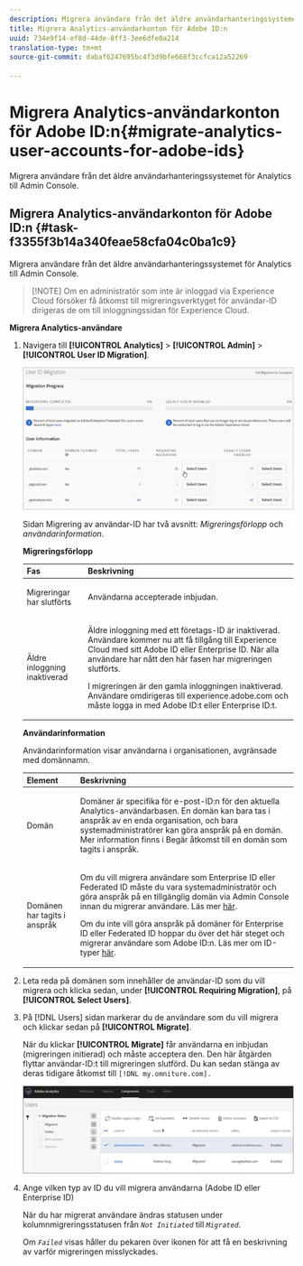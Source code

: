```yaml
---
description: Migrera användare från det äldre användarhanteringssystemet för Analytics till Admin Console.
title: Migrera Analytics-användarkonton för Adobe ID:n
uuid: 734e9f14-ef8d-44de-8ff3-3ee6dfe0a214
translation-type: tm+mt
source-git-commit: dabaf6247695bc4f3d9bfe668f3ccfca12a52269

---
```



# Migrera Analytics-användarkonton för Adobe ID:n{#migrate-analytics-user-accounts-for-adobe-ids}

Migrera användare från det äldre användarhanteringssystemet för Analytics till Admin Console.

## Migrera Analytics-användarkonton för Adobe ID:n {#task-f3355f3b14a340feae58cfa04c0ba1c9}

Migrera användare från det äldre användarhanteringssystemet för Analytics till Admin Console.

>[!NOTE] Om en administratör som inte är inloggad via Experience Cloud försöker få åtkomst till migreringsverktyget för användar-ID dirigeras de om till inloggningssidan för Experience Cloud.

**Migrera Analytics-användare**

1. Navigera till **[!UICONTROL Analytics]** > **[!UICONTROL Admin]** > **[!UICONTROL User ID Migration]**.

   ![](assets/migration-progress.png)

   Sidan Migrering av användar-ID har två avsnitt: *Migreringsförlopp* och *användarinformation*.

   **Migreringsförlopp**

   <table id="table_F9F1CFF762C745E198CB075A02BA2DDA"> 
   <thead> 
   <tr> 
      <th colname="col1" class="entry"> Fas </th> 
      <th colname="col2" class="entry"> Beskrivning </th> 
   </tr>
   </thead>
   <tbody> 
   <tr> 
      <td colname="col1"> <p>Migreringar har slutförts </p> </td> 
      <td colname="col2"> <p>Användarna accepterade inbjudan. </p> </td> 
   </tr> 
   <tr> 
      <td colname="col1"> <p>Äldre inloggning inaktiverad </p> </td> 
      <td colname="col2"> <p>Äldre inloggning med ett företags-ID är inaktiverad. Användare kommer nu att få tillgång till Experience Cloud med sitt Adobe ID eller Enterprise ID. När alla användare har nått den här fasen har migreringen slutförts. </p> <p>I migreringen är den gamla inloggningen inaktiverad. Användare omdirigeras till <span class="filepath"> experience.adobe.com</span> och måste logga in med Adobe ID:t eller Enterprise ID:t. </p> </td> 
   </tr> 
   </tbody> 
   </table>

   **Användarinformation**

   Användarinformation visar användarna i organisationen, avgränsade med domännamn.

   <table id="table_3822E27AF81E4A188562FEB5131548A5"> 
   <thead> 
   <tr> 
      <th colname="col1" class="entry"> Element </th> 
      <th colname="col2" class="entry"> Beskrivning </th> 
   </tr>
   </thead>
   <tbody> 
   <tr> 
      <td colname="col1"> <p>Domän </p> </td> 
      <td colname="col2"> <p>Domäner är specifika för e-post-ID:n för den aktuella Analytics-användarbasen. En domän kan bara tas i anspråk av en enda organisation, och bara systemadministratörer kan göra anspråk på en domän. Mer information finns i Begär åtkomst till en domän <a href="https://helpx.adobe.com/enterprise/help/request-access-to-claimed-domain.html"></a>som tagits i anspråk. </p> </td> 
   </tr> 
   <tr> 
      <td colname="col1"> <p>Domänen har tagits i anspråk </p> </td> 
      <td colname="col2"> <p>Om du vill migrera användare som Enterprise ID eller Federated ID måste du vara systemadministratör och göra anspråk på en tillgänglig domän via Admin Console innan du migrerar användare. Läs mer <a href="https://helpx.adobe.com/enterprise/help/identity.html"> här</a>. </p> <p>Om du inte vill göra anspråk på domäner för Enterprise ID eller Federated ID hoppar du över det här steget och migrerar användare som Adobe ID:n. Läs mer om ID-typer <a href="https://helpx.adobe.com/enterprise/help/identity.html"> här</a>. </p> </td> 
   </tr> 
   </tbody> 
   </table>

1. Leta reda på domänen som innehåller de användar-ID som du vill migrera och klicka sedan, under **[!UICONTROL Requiring Migration]**, på **[!UICONTROL Select Users]**.
1. På [!DNL Users] sidan markerar du de användare som du vill migrera och klickar sedan på **[!UICONTROL Migrate]**.

   När du klickar **[!UICONTROL Migrate]** får användarna en inbjudan (migreringen initierad) och måste acceptera den. Den här åtgärden flyttar användar-ID:t till migreringen slutförd. Du kan sedan stänga av deras tidigare åtkomst till `[!DNL my.omniture.com].`

   ![](assets/user-info.png)

1. Ange vilken typ av ID du vill migrera användarna (Adobe ID eller Enterprise ID)

   När du har migrerat användare ändras statusen under kolumnmigreringsstatusen från *`Not Initiated`* till *`Migrated`*.

   Om *`Failed`* visas håller du pekaren över ikonen för att få en beskrivning av varför migreringen misslyckades.
